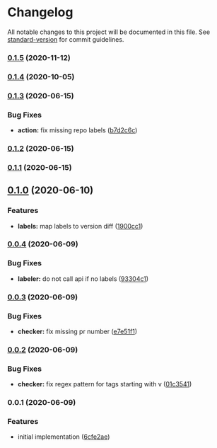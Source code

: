 # Changelog

All notable changes to this project will be documented in this file. See [standard-version](https://github.com/conventional-changelog/standard-version) for commit guidelines.

### [0.1.5](https://github.com/jurijzahn8019/action-dependabot-labels/compare/v0.1.3...v0.1.5) (2020-11-12)

### [0.1.4](https://github.com/jurijzahn8019/action-dependabot-labels/compare/v0.1.3...v0.1.4) (2020-10-05)

### [0.1.3](https://github.com/jurijzahn8019/action-dependabot-labels/compare/v0.1.1...v0.1.3) (2020-06-15)


### Bug Fixes

* **action:** fix missing repo labels ([b7d2c6c](https://github.com/jurijzahn8019/action-dependabot-labels/commit/b7d2c6c6249abd031cdef05ee39c0ed692d007d2))

### [0.1.2](https://github.com/jurijzahn8019/action-dependabot-labels/compare/v0.1.1...v0.1.2) (2020-06-15)

### [0.1.1](https://github.com/jurijzahn8019/action-dependabot-labels/compare/v0.1.0...v0.1.1) (2020-06-15)

## [0.1.0](https://github.com/jurijzahn8019/action-dependabot-labels/compare/v0.0.4...v0.1.0) (2020-06-10)


### Features

* **labels:** map labels to version diff ([1900cc1](https://github.com/jurijzahn8019/action-dependabot-labels/commit/1900cc1641aed38fd31d4129d2f08dcd2c829951))

### [0.0.4](https://github.com/jurijzahn8019/action-dependabot-labels/compare/v0.0.3...v0.0.4) (2020-06-09)


### Bug Fixes

* **labeler:** do not call api if no labels ([93304c1](https://github.com/jurijzahn8019/action-dependabot-labels/commit/93304c1c176205ec2a7182b18ccf5b0095acda8d))

### [0.0.3](https://github.com/jurijzahn8019/action-dependabot-labels/compare/v0.0.2...v0.0.3) (2020-06-09)


### Bug Fixes

* **checker:** fix missing pr number ([e7e51f1](https://github.com/jurijzahn8019/action-dependabot-labels/commit/e7e51f1e4e09c49f420db92f00b437bb33770282))

### [0.0.2](https://github.com/jurijzahn8019/action-dependabot-labels/compare/v0.0.1...v0.0.2) (2020-06-09)


### Bug Fixes

* **checker:** fix regex pattern for tags starting with v ([01c3541](https://github.com/jurijzahn8019/action-dependabot-labels/commit/01c35417280036d59065298643ec32c7f556735f))

### 0.0.1 (2020-06-09)


### Features

* initial implementation ([6cfe2ae](https://github.com/jurijzahn8019/action-dependabot-labels/commit/6cfe2aedb73c90d18f8074991ccf9266741557d9))
